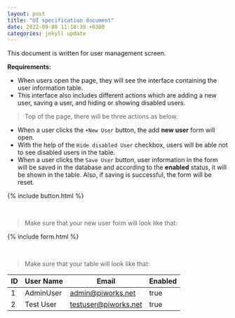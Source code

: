 ```yaml
---
layout: post
title: "UI specification document"
date: 2022-09-08 11:18:39 +0300
categories: jekyll update
---
```


This document is written for user management screen.

**Requirements:**

- When users open the page, they will see the interface containing the user information table.
- This interface also includes different actions which are adding a new user, saving a user, and hiding or showing disabled users.

> Top of the page, there will be three actions as below.

- When a user clicks the `+New User` button, the add **new user** form will open.
- With the help of the `Hide disabled User` checkbox, users will be able not to see disabled users in the table.
- When a user clicks the `Save User` button, user information in the form will be saved in the database and according to the **enabled** status, it will be shown in the table.
  Also, if saving is successful, the form will be reset.

{% include button.html %}

<br>

> Make sure that your new user form will look like that:

{% include form.html %}

<br>

> Make sure that your table will look like that:

| ID  | User Name | Email                | Enabled |
| --- | --------- | -------------------- | ------- |
| 1   | AdminUser | admin@piworks.net    | true    |
| 2   | Test User | testuser@piworks.net | true    |
